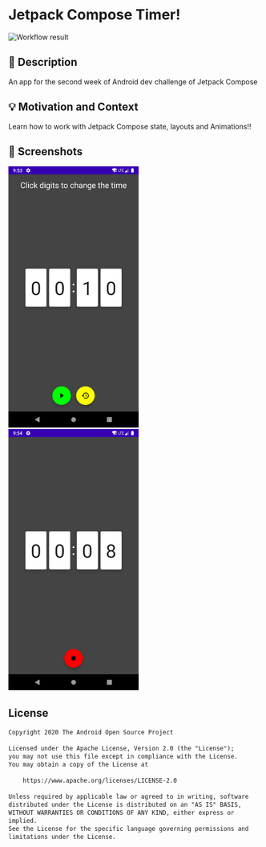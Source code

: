 # Jetpack Compose Timer!

![Workflow result](https://github.com/tpakis/animations_jetpack_compose/workflows/Check/badge.svg)


## :scroll: Description
An app for the second week of Android dev challenge of Jetpack Compose


## :bulb: Motivation and Context
Learn how to work with Jetpack Compose state, layouts and Animations!!


## :camera_flash: Screenshots
<img src="/results/screenshot_1.png" width="260">&emsp;<img src="/results/screenshot_2.png" width="260">

## License
```
Copyright 2020 The Android Open Source Project

Licensed under the Apache License, Version 2.0 (the "License");
you may not use this file except in compliance with the License.
You may obtain a copy of the License at

    https://www.apache.org/licenses/LICENSE-2.0

Unless required by applicable law or agreed to in writing, software
distributed under the License is distributed on an "AS IS" BASIS,
WITHOUT WARRANTIES OR CONDITIONS OF ANY KIND, either express or implied.
See the License for the specific language governing permissions and
limitations under the License.
```